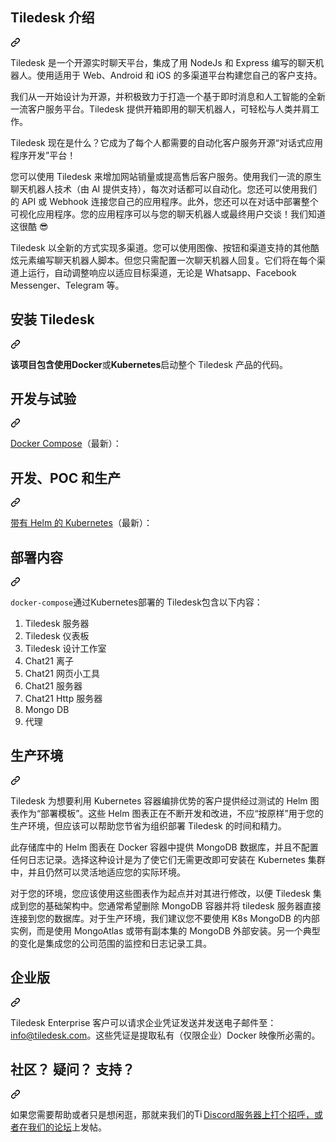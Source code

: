 <div class="Box-sc-g0xbh4-0 bJMeLZ js-snippet-clipboard-copy-unpositioned" data-hpc="true"><article class="markdown-body entry-content container-lg" itemprop="text"><div class="markdown-heading" dir="auto"><h1 tabindex="-1" class="heading-element" dir="auto"><font style="vertical-align: inherit;"><font style="vertical-align: inherit;">Tiledesk 介绍</font></font></h1><a id="user-content-tiledesk-introduction" class="anchor" aria-label="永久链接：Tiledesk 简介" href="#tiledesk-introduction"><svg class="octicon octicon-link" viewBox="0 0 16 16" version="1.1" width="16" height="16" aria-hidden="true"><path d="m7.775 3.275 1.25-1.25a3.5 3.5 0 1 1 4.95 4.95l-2.5 2.5a3.5 3.5 0 0 1-4.95 0 .751.751 0 0 1 .018-1.042.751.751 0 0 1 1.042-.018 1.998 1.998 0 0 0 2.83 0l2.5-2.5a2.002 2.002 0 0 0-2.83-2.83l-1.25 1.25a.751.751 0 0 1-1.042-.018.751.751 0 0 1-.018-1.042Zm-4.69 9.64a1.998 1.998 0 0 0 2.83 0l1.25-1.25a.751.751 0 0 1 1.042.018.751.751 0 0 1 .018 1.042l-1.25 1.25a3.5 3.5 0 1 1-4.95-4.95l2.5-2.5a3.5 3.5 0 0 1 4.95 0 .751.751 0 0 1-.018 1.042.751.751 0 0 1-1.042.018 1.998 1.998 0 0 0-2.83 0l-2.5 2.5a1.998 1.998 0 0 0 0 2.83Z"></path></svg></a></div>
<p dir="auto"><font style="vertical-align: inherit;"><font style="vertical-align: inherit;">Tiledesk 是一个开源实时聊天平台，集成了用 NodeJs 和 Express 编写的聊天机器人。使用适用于 Web、Android 和 iOS 的多渠道平台构建您自己的客户支持。</font></font></p>
<p dir="auto"><font style="vertical-align: inherit;"><font style="vertical-align: inherit;">我们从一开始设计为开源，并积极致力于打造一个基于即时消息和人工智能的全新一流客户服务平台。Tiledesk 提供开箱即用的聊天机器人，可轻松与人类并肩工作。</font></font></p>
<p dir="auto"><font style="vertical-align: inherit;"><font style="vertical-align: inherit;">Tiledesk 现在是什么？它成为了每个人都需要的自动化客户服务开源“对话式应用程序开发”平台！</font></font></p>
<p dir="auto"><font style="vertical-align: inherit;"><font style="vertical-align: inherit;">您可以使用 Tiledesk 来增加网站销量或提高售后客户服务。使用我们一流的原生聊天机器人技术（由 AI 提供支持），每次对话都可以自动化。您还可以使用我们的 API 或 Webhook 连接您自己的应用程序。此外，您还可以在对话中部署整个可视化应用程序。您的应用程序可以与您的聊天机器人或最终用户交谈！我们知道这很酷 😎</font></font></p>
<p dir="auto"><font style="vertical-align: inherit;"><font style="vertical-align: inherit;">Tiledesk 以全新的方式实现多渠道。您可以使用图像、按钮和渠道支持的其他酷炫元素编写聊天机器人脚本。但您只需配置一次聊天机器人回复。它们将在每个渠道上运行，自动调整响应以适应目标渠道，无论是 Whatsapp、Facebook Messenger、Telegram 等。</font></font></p>
<div class="markdown-heading" dir="auto"><h1 tabindex="-1" class="heading-element" dir="auto"><font style="vertical-align: inherit;"><font style="vertical-align: inherit;">安装 Tiledesk</font></font></h1><a id="user-content-install-tiledesk" class="anchor" aria-label="永久链接：安装 Tiledesk" href="#install-tiledesk"><svg class="octicon octicon-link" viewBox="0 0 16 16" version="1.1" width="16" height="16" aria-hidden="true"><path d="m7.775 3.275 1.25-1.25a3.5 3.5 0 1 1 4.95 4.95l-2.5 2.5a3.5 3.5 0 0 1-4.95 0 .751.751 0 0 1 .018-1.042.751.751 0 0 1 1.042-.018 1.998 1.998 0 0 0 2.83 0l2.5-2.5a2.002 2.002 0 0 0-2.83-2.83l-1.25 1.25a.751.751 0 0 1-1.042-.018.751.751 0 0 1-.018-1.042Zm-4.69 9.64a1.998 1.998 0 0 0 2.83 0l1.25-1.25a.751.751 0 0 1 1.042.018.751.751 0 0 1 .018 1.042l-1.25 1.25a3.5 3.5 0 1 1-4.95-4.95l2.5-2.5a3.5 3.5 0 0 1 4.95 0 .751.751 0 0 1-.018 1.042.751.751 0 0 1-1.042.018 1.998 1.998 0 0 0-2.83 0l-2.5 2.5a1.998 1.998 0 0 0 0 2.83Z"></path></svg></a></div>
<p dir="auto"><font style="vertical-align: inherit;"></font><strong><font style="vertical-align: inherit;"><font style="vertical-align: inherit;">该项目包含使用Docker</font></font></strong><font style="vertical-align: inherit;"><font style="vertical-align: inherit;">或</font></font><strong><font style="vertical-align: inherit;"><font style="vertical-align: inherit;">Kubernetes</font></font></strong><font style="vertical-align: inherit;"><font style="vertical-align: inherit;">启动整个 Tiledesk 产品的代码</font><font style="vertical-align: inherit;">。</font></font></p>
<div class="markdown-heading" dir="auto"><h2 tabindex="-1" class="heading-element" dir="auto"><font style="vertical-align: inherit;"><font style="vertical-align: inherit;">开发与试验</font></font></h2><a id="user-content-development-and-trials" class="anchor" aria-label="永久链接：开发和试验" href="#development-and-trials"><svg class="octicon octicon-link" viewBox="0 0 16 16" version="1.1" width="16" height="16" aria-hidden="true"><path d="m7.775 3.275 1.25-1.25a3.5 3.5 0 1 1 4.95 4.95l-2.5 2.5a3.5 3.5 0 0 1-4.95 0 .751.751 0 0 1 .018-1.042.751.751 0 0 1 1.042-.018 1.998 1.998 0 0 0 2.83 0l2.5-2.5a2.002 2.002 0 0 0-2.83-2.83l-1.25 1.25a.751.751 0 0 1-1.042-.018.751.751 0 0 1-.018-1.042Zm-4.69 9.64a1.998 1.998 0 0 0 2.83 0l1.25-1.25a.751.751 0 0 1 1.042.018.751.751 0 0 1 .018 1.042l-1.25 1.25a3.5 3.5 0 1 1-4.95-4.95l2.5-2.5a3.5 3.5 0 0 1 4.95 0 .751.751 0 0 1-.018 1.042.751.751 0 0 1-1.042.018 1.998 1.998 0 0 0-2.83 0l-2.5 2.5a1.998 1.998 0 0 0 0 2.83Z"></path></svg></a></div>
<p dir="auto"><a href="/Tiledesk/tiledesk/blob/master/docker-compose/README.md"><font style="vertical-align: inherit;"><font style="vertical-align: inherit;">Docker Compose</font></font></a><font style="vertical-align: inherit;"><font style="vertical-align: inherit;">（最新）：</font></font></p>
<div class="markdown-heading" dir="auto"><h2 tabindex="-1" class="heading-element" dir="auto"><font style="vertical-align: inherit;"><font style="vertical-align: inherit;">开发、POC 和生产</font></font></h2><a id="user-content-development-pocs-and-production" class="anchor" aria-label="永久链接：开发、POC 和生产" href="#development-pocs-and-production"><svg class="octicon octicon-link" viewBox="0 0 16 16" version="1.1" width="16" height="16" aria-hidden="true"><path d="m7.775 3.275 1.25-1.25a3.5 3.5 0 1 1 4.95 4.95l-2.5 2.5a3.5 3.5 0 0 1-4.95 0 .751.751 0 0 1 .018-1.042.751.751 0 0 1 1.042-.018 1.998 1.998 0 0 0 2.83 0l2.5-2.5a2.002 2.002 0 0 0-2.83-2.83l-1.25 1.25a.751.751 0 0 1-1.042-.018.751.751 0 0 1-.018-1.042Zm-4.69 9.64a1.998 1.998 0 0 0 2.83 0l1.25-1.25a.751.751 0 0 1 1.042.018.751.751 0 0 1 .018 1.042l-1.25 1.25a3.5 3.5 0 1 1-4.95-4.95l2.5-2.5a3.5 3.5 0 0 1 4.95 0 .751.751 0 0 1-.018 1.042.751.751 0 0 1-1.042.018 1.998 1.998 0 0 0-2.83 0l-2.5 2.5a1.998 1.998 0 0 0 0 2.83Z"></path></svg></a></div>
<p dir="auto"><a href="/Tiledesk/tiledesk/blob/master/helm/README.md"><font style="vertical-align: inherit;"><font style="vertical-align: inherit;">带有 Helm 的 Kubernetes</font></font></a><font style="vertical-align: inherit;"><font style="vertical-align: inherit;">（最新）：</font></font></p>
<div class="markdown-heading" dir="auto"><h2 tabindex="-1" class="heading-element" dir="auto"><font style="vertical-align: inherit;"><font style="vertical-align: inherit;">部署内容</font></font></h2><a id="user-content-contents-of-the-deployment" class="anchor" aria-label="永久链接：部署内容" href="#contents-of-the-deployment"><svg class="octicon octicon-link" viewBox="0 0 16 16" version="1.1" width="16" height="16" aria-hidden="true"><path d="m7.775 3.275 1.25-1.25a3.5 3.5 0 1 1 4.95 4.95l-2.5 2.5a3.5 3.5 0 0 1-4.95 0 .751.751 0 0 1 .018-1.042.751.751 0 0 1 1.042-.018 1.998 1.998 0 0 0 2.83 0l2.5-2.5a2.002 2.002 0 0 0-2.83-2.83l-1.25 1.25a.751.751 0 0 1-1.042-.018.751.751 0 0 1-.018-1.042Zm-4.69 9.64a1.998 1.998 0 0 0 2.83 0l1.25-1.25a.751.751 0 0 1 1.042.018.751.751 0 0 1 .018 1.042l-1.25 1.25a3.5 3.5 0 1 1-4.95-4.95l2.5-2.5a3.5 3.5 0 0 1 4.95 0 .751.751 0 0 1-.018 1.042.751.751 0 0 1-1.042.018 1.998 1.998 0 0 0-2.83 0l-2.5 2.5a1.998 1.998 0 0 0 0 2.83Z"></path></svg></a></div>
<p dir="auto"><font style="vertical-align: inherit;"></font><code>docker-compose</code><font style="vertical-align: inherit;"><font style="vertical-align: inherit;">通过Kubernetes</font><font style="vertical-align: inherit;">部署的 Tiledesk包含以下内容：</font></font></p>
<ol dir="auto">
<li><font style="vertical-align: inherit;"><font style="vertical-align: inherit;">Tiledesk 服务器</font></font></li>
<li><font style="vertical-align: inherit;"><font style="vertical-align: inherit;">Tiledesk 仪表板</font></font></li>
<li><font style="vertical-align: inherit;"><font style="vertical-align: inherit;">Tiledesk 设计工作室</font></font></li>
<li><font style="vertical-align: inherit;"><font style="vertical-align: inherit;">Chat21 离子</font></font></li>
<li><font style="vertical-align: inherit;"><font style="vertical-align: inherit;">Chat21 网页小工具</font></font></li>
<li><font style="vertical-align: inherit;"><font style="vertical-align: inherit;">Chat21 服务器</font></font></li>
<li><font style="vertical-align: inherit;"><font style="vertical-align: inherit;">Chat21 Http 服务器</font></font></li>
<li><font style="vertical-align: inherit;"><font style="vertical-align: inherit;">Mongo DB</font></font></li>
<li><font style="vertical-align: inherit;"><font style="vertical-align: inherit;">代理</font></font></li>
</ol>
<div class="markdown-heading" dir="auto"><h2 tabindex="-1" class="heading-element" dir="auto"><font style="vertical-align: inherit;"><font style="vertical-align: inherit;">生产环境</font></font></h2><a id="user-content-production-environments" class="anchor" aria-label="永久链接：生产环境" href="#production-environments"><svg class="octicon octicon-link" viewBox="0 0 16 16" version="1.1" width="16" height="16" aria-hidden="true"><path d="m7.775 3.275 1.25-1.25a3.5 3.5 0 1 1 4.95 4.95l-2.5 2.5a3.5 3.5 0 0 1-4.95 0 .751.751 0 0 1 .018-1.042.751.751 0 0 1 1.042-.018 1.998 1.998 0 0 0 2.83 0l2.5-2.5a2.002 2.002 0 0 0-2.83-2.83l-1.25 1.25a.751.751 0 0 1-1.042-.018.751.751 0 0 1-.018-1.042Zm-4.69 9.64a1.998 1.998 0 0 0 2.83 0l1.25-1.25a.751.751 0 0 1 1.042.018.751.751 0 0 1 .018 1.042l-1.25 1.25a3.5 3.5 0 1 1-4.95-4.95l2.5-2.5a3.5 3.5 0 0 1 4.95 0 .751.751 0 0 1-.018 1.042.751.751 0 0 1-1.042.018 1.998 1.998 0 0 0-2.83 0l-2.5 2.5a1.998 1.998 0 0 0 0 2.83Z"></path></svg></a></div>
<p dir="auto"><font style="vertical-align: inherit;"><font style="vertical-align: inherit;">Tiledesk 为想要利用 Kubernetes 容器编排优势的客户提供经过测试的 Helm 图表作为“部署模板”。这些 Helm 图表正在不断开发和改进，不应“按原样”用于您的生产环境，但应该可以帮助您节省为组织部署 Tiledesk 的时间和精力。</font></font></p>
<p dir="auto"><font style="vertical-align: inherit;"><font style="vertical-align: inherit;">此存储库中的 Helm 图表在 Docker 容器中提供 MongoDB 数据库，并且不配置任何日志记录。选择这种设计是为了使它们无需更改即可安装在 Kubernetes 集群中，并且仍然可以灵活地适应您的实际环境。</font></font></p>
<p dir="auto"><font style="vertical-align: inherit;"><font style="vertical-align: inherit;">对于您的环境，您应该使用这些图表作为起点并对其进行修改，以便 Tiledesk 集成到您的基础架构中。您通常希望删除 MongoDB 容器并将 tiledesk 服务器直接连接到您的数据库。对于生产环境，我们建议您不要使用 K8s MongoDB 的内部实例，而是使用 MongoAtlas 或带有副本集的 MongoDB 外部安装。另一个典型的变化是集成您的公司范围的监控和日志记录工具。</font></font></p>
<div class="markdown-heading" dir="auto"><h1 tabindex="-1" class="heading-element" dir="auto"><font style="vertical-align: inherit;"><font style="vertical-align: inherit;">企业版</font></font></h1><a id="user-content-enterprise-version" class="anchor" aria-label="永久链接：企业版" href="#enterprise-version"><svg class="octicon octicon-link" viewBox="0 0 16 16" version="1.1" width="16" height="16" aria-hidden="true"><path d="m7.775 3.275 1.25-1.25a3.5 3.5 0 1 1 4.95 4.95l-2.5 2.5a3.5 3.5 0 0 1-4.95 0 .751.751 0 0 1 .018-1.042.751.751 0 0 1 1.042-.018 1.998 1.998 0 0 0 2.83 0l2.5-2.5a2.002 2.002 0 0 0-2.83-2.83l-1.25 1.25a.751.751 0 0 1-1.042-.018.751.751 0 0 1-.018-1.042Zm-4.69 9.64a1.998 1.998 0 0 0 2.83 0l1.25-1.25a.751.751 0 0 1 1.042.018.751.751 0 0 1 .018 1.042l-1.25 1.25a3.5 3.5 0 1 1-4.95-4.95l2.5-2.5a3.5 3.5 0 0 1 4.95 0 .751.751 0 0 1-.018 1.042.751.751 0 0 1-1.042.018 1.998 1.998 0 0 0-2.83 0l-2.5 2.5a1.998 1.998 0 0 0 0 2.83Z"></path></svg></a></div>
<p dir="auto"><font style="vertical-align: inherit;"><font style="vertical-align: inherit;">Tiledesk Enterprise 客户可以请求企业凭证发送并发送电子邮件至：</font></font><a href="mailto:info@tiledesk.com"><font style="vertical-align: inherit;"><font style="vertical-align: inherit;">info@tiledesk.com</font></font></a><font style="vertical-align: inherit;"><font style="vertical-align: inherit;">。这些凭证是提取私有（仅限企业）Docker 映像所必需的。</font></font></p>
<div class="markdown-heading" dir="auto"><h1 tabindex="-1" class="heading-element" dir="auto"><font style="vertical-align: inherit;"><font style="vertical-align: inherit;">社区？ 疑问？ 支持？</font></font></h1><a id="user-content-community-questions-support-" class="anchor" aria-label="固定链接：社区？问题？支持？" href="#community-questions-support-"><svg class="octicon octicon-link" viewBox="0 0 16 16" version="1.1" width="16" height="16" aria-hidden="true"><path d="m7.775 3.275 1.25-1.25a3.5 3.5 0 1 1 4.95 4.95l-2.5 2.5a3.5 3.5 0 0 1-4.95 0 .751.751 0 0 1 .018-1.042.751.751 0 0 1 1.042-.018 1.998 1.998 0 0 0 2.83 0l2.5-2.5a2.002 2.002 0 0 0-2.83-2.83l-1.25 1.25a.751.751 0 0 1-1.042-.018.751.751 0 0 1-.018-1.042Zm-4.69 9.64a1.998 1.998 0 0 0 2.83 0l1.25-1.25a.751.751 0 0 1 1.042.018.751.751 0 0 1 .018 1.042l-1.25 1.25a3.5 3.5 0 1 1-4.95-4.95l2.5-2.5a3.5 3.5 0 0 1 4.95 0 .751.751 0 0 1-.018 1.042.751.751 0 0 1-1.042.018 1.998 1.998 0 0 0-2.83 0l-2.5 2.5a1.998 1.998 0 0 0 0 2.83Z"></path></svg></a></div>
<p dir="auto"><font style="vertical-align: inherit;"><font style="vertical-align: inherit;">如果您需要帮助或者只是想闲逛，那就来我们的</font></font><a href="https://discord.gg/nERZEZ7SmG" rel="nofollow"><img width="15" alt="Tiledesk 不和谐" src="https://camo.githubusercontent.com/61d8ecee0991b41e6b322d8c64f1bbed501a6f750df1f7b29c1ca3556dd743ae/68747470733a2f2f7365656b6c6f676f2e636f6d2f696d616765732f442f646973636f72642d636f6c6f722d6c6f676f2d453545364446454638302d7365656b6c6f676f2e636f6d2e706e67" data-canonical-src="https://seeklogo.com/images/D/discord-color-logo-E5E6DFEF80-seeklogo.com.png" style="max-width: 100%;"><font style="vertical-align: inherit;"><font style="vertical-align: inherit;">Discord服务器上打个招呼，或者在我们的</font></font></a><font style="vertical-align: inherit;"></font><a href="https://tiledesk.discourse.group" rel="nofollow"><font style="vertical-align: inherit;"><font style="vertical-align: inherit;">论坛</font></font></a><font style="vertical-align: inherit;"><font style="vertical-align: inherit;">上发帖</font><font style="vertical-align: inherit;">。</font></font></p>
</article></div>
